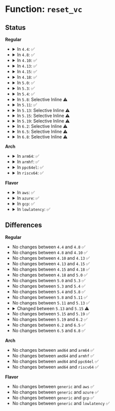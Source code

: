 # Function: <code>reset_vc</code>

## Status
<b>Regular</b>
<ul>
<li>
<details>
<summary>In <code>4.4</code>: ✅</summary>

```c
void reset_vc(struct vc_data *vc, int mode);
```

**Collision:** Unique Global

**Inline:** No

**Transformation:** False

**Instances:**

```
In drivers/tty/vt/vt_ioctl.c (ffffffff814ee930)
Location: drivers/tty/vt/vt_ioctl.c:1049
Inline: False
Direct callers:
  - drivers/tty/vt/vt_ioctl.c:complete_change_console
  - drivers/tty/vt/vt_ioctl.c:vc_SAK
  - drivers/tty/vt/vt_ioctl.c:change_console
  - drivers/tty/vt/vt.c:vc_init
```
**Symbols:**

```
ffffffff814ee930-ffffffff814ee9b3: reset_vc (STB_GLOBAL)
```
</details>
</li>
<li>
<details>
<summary>In <code>4.8</code>: ✅</summary>

```c
void reset_vc(struct vc_data *vc, int mode);
```

**Collision:** Unique Global

**Inline:** No

**Transformation:** False

**Instances:**

```
In drivers/tty/vt/vt_ioctl.c (ffffffff8153f580)
Location: drivers/tty/vt/vt_ioctl.c:1043
Inline: False
Direct callers:
  - drivers/tty/vt/vt_ioctl.c:change_console
  - drivers/tty/vt/vt_ioctl.c:complete_change_console
  - drivers/tty/vt/vt_ioctl.c:vc_SAK
  - drivers/tty/vt/vt.c:vc_init
```
**Symbols:**

```
ffffffff8153f580-ffffffff8153f603: reset_vc (STB_GLOBAL)
```
</details>
</li>
<li>
<details>
<summary>In <code>4.10</code>: ✅</summary>

```c
void reset_vc(struct vc_data *vc, int mode);
```

**Collision:** Unique Global

**Inline:** No

**Transformation:** False

**Instances:**

```
In drivers/tty/vt/vt_ioctl.c (ffffffff8156bbc0)
Location: drivers/tty/vt/vt_ioctl.c:1043
Inline: False
Direct callers:
  - drivers/tty/vt/vt_ioctl.c:change_console
  - drivers/tty/vt/vt_ioctl.c:complete_change_console
  - drivers/tty/vt/vt_ioctl.c:vc_SAK
  - drivers/tty/vt/vt.c:vc_init
```
**Symbols:**

```
ffffffff8156bbc0-ffffffff8156bc43: reset_vc (STB_GLOBAL)
```
</details>
</li>
<li>
<details>
<summary>In <code>4.13</code>: ✅</summary>

```c
void reset_vc(struct vc_data *vc, int mode);
```

**Collision:** Unique Global

**Inline:** No

**Transformation:** False

**Instances:**

```
In drivers/tty/vt/vt_ioctl.c (ffffffff815802a0)
Location: drivers/tty/vt/vt_ioctl.c:1039
Inline: False
Direct callers:
  - drivers/tty/vt/vt_ioctl.c:change_console
  - drivers/tty/vt/vt_ioctl.c:complete_change_console
  - drivers/tty/vt/vt_ioctl.c:vc_SAK
  - drivers/tty/vt/vt.c:vc_init
```
**Symbols:**

```
ffffffff815802a0-ffffffff81580305: reset_vc (STB_GLOBAL)
```
</details>
</li>
<li>
<details>
<summary>In <code>4.15</code>: ✅</summary>

```c
void reset_vc(struct vc_data *vc, int mode);
```

**Collision:** Unique Global

**Inline:** No

**Transformation:** False

**Instances:**

```
In drivers/tty/vt/vt_ioctl.c (ffffffff815e4e20)
Location: drivers/tty/vt/vt_ioctl.c:1026
Inline: False
Direct callers:
  - drivers/tty/vt/vt_ioctl.c:change_console
  - drivers/tty/vt/vt_ioctl.c:complete_change_console
  - drivers/tty/vt/vt_ioctl.c:vc_SAK
  - drivers/tty/vt/vt.c:vc_init
```
**Symbols:**

```
ffffffff815e4e20-ffffffff815e4e85: reset_vc (STB_GLOBAL)
```
</details>
</li>
<li>
<details>
<summary>In <code>4.18</code>: ✅</summary>

```c
void reset_vc(struct vc_data *vc, int mode);
```

**Collision:** Unique Global

**Inline:** No

**Transformation:** False

**Instances:**

```
In drivers/tty/vt/vt_ioctl.c (ffffffff8161e0f0)
Location: drivers/tty/vt/vt_ioctl.c:1030
Inline: False
Direct callers:
  - drivers/tty/vt/vt_ioctl.c:change_console
  - drivers/tty/vt/vt_ioctl.c:complete_change_console
  - drivers/tty/vt/vt_ioctl.c:vc_SAK
  - drivers/tty/vt/vt.c:vc_init
```
**Symbols:**

```
ffffffff8161e0f0-ffffffff8161e158: reset_vc (STB_GLOBAL)
```
</details>
</li>
<li>
<details>
<summary>In <code>5.0</code>: ✅</summary>

```c
void reset_vc(struct vc_data *vc, int mode);
```

**Collision:** Unique Global

**Inline:** No

**Transformation:** False

**Instances:**

```
In drivers/tty/vt/vt_ioctl.c (ffffffff8163b350)
Location: drivers/tty/vt/vt_ioctl.c:1030
Inline: False
Direct callers:
  - drivers/tty/vt/vt_ioctl.c:change_console
  - drivers/tty/vt/vt_ioctl.c:complete_change_console
  - drivers/tty/vt/vt_ioctl.c:vc_SAK
  - drivers/tty/vt/vt.c:vc_init
```
**Symbols:**

```
ffffffff8163b350-ffffffff8163b3b8: reset_vc (STB_GLOBAL)
```
</details>
</li>
<li>
<details>
<summary>In <code>5.3</code>: ✅</summary>

```c
void reset_vc(struct vc_data *vc, int mode);
```

**Collision:** Unique Global

**Inline:** No

**Transformation:** False

**Instances:**

```
In drivers/tty/vt/vt_ioctl.c (ffffffff8166f690)
Location: drivers/tty/vt/vt_ioctl.c:1030
Inline: False
Direct callers:
  - drivers/tty/vt/vt_ioctl.c:change_console
  - drivers/tty/vt/vt_ioctl.c:complete_change_console
  - drivers/tty/vt/vt_ioctl.c:vc_SAK
  - drivers/tty/vt/vt.c:vc_init
```
**Symbols:**

```
ffffffff8166f690-ffffffff8166f700: reset_vc (STB_GLOBAL)
```
</details>
</li>
<li>
<details>
<summary>In <code>5.4</code>: ✅</summary>

```c
void reset_vc(struct vc_data *vc, int mode);
```

**Collision:** Unique Global

**Inline:** No

**Transformation:** False

**Instances:**

```
In drivers/tty/vt/vt_ioctl.c (ffffffff81691c90)
Location: drivers/tty/vt/vt_ioctl.c:1045
Inline: False
Direct callers:
  - drivers/tty/vt/vt_ioctl.c:change_console
  - drivers/tty/vt/vt_ioctl.c:complete_change_console
  - drivers/tty/vt/vt_ioctl.c:vc_SAK
  - drivers/tty/vt/vt.c:vc_init
```
**Symbols:**

```
ffffffff81691c90-ffffffff81691d00: reset_vc (STB_GLOBAL)
```
</details>
</li>
<li>
<details>
<summary>In <code>5.8</code>: Selective Inline ⚠️</summary>

```c
void reset_vc(struct vc_data *vc, int mode);
```

**Collision:** Unique Global

**Inline:** Selective

**Transformation:** False

**Instances:**

```
In drivers/tty/vt/vt_ioctl.c (ffffffff81745f3d)
Location: drivers/tty/vt/vt_ioctl.c:1055
Inline: True
Inline callers:
  - drivers/tty/vt/vt_ioctl.c:change_console
  - drivers/tty/vt/vt_ioctl.c:complete_change_console
  - drivers/tty/vt/vt_ioctl.c:vc_SAK
Direct callers:
  - drivers/tty/vt/vt.c:vc_init
```
**Symbols:**

```
ffffffff81745a80-ffffffff81745af4: reset_vc (STB_GLOBAL)
```
</details>
</li>
<li>
<details>
<summary>In <code>5.11</code>: ✅</summary>

```c
void reset_vc(struct vc_data *vc, int mode);
```

**Collision:** Unique Global

**Inline:** No

**Transformation:** False

**Instances:**

```
In drivers/tty/vt/vt_ioctl.c (ffffffff81760e20)
Location: drivers/tty/vt/vt_ioctl.c:1021
Inline: False
Direct callers:
  - drivers/tty/vt/vt_ioctl.c:change_console
  - drivers/tty/vt/vt_ioctl.c:complete_change_console
  - drivers/tty/vt/vt_ioctl.c:vc_SAK
  - drivers/tty/vt/vt.c:vc_init
```
**Symbols:**

```
ffffffff81760e20-ffffffff81760e94: reset_vc (STB_GLOBAL)
```
</details>
</li>
<li>
<details>
<summary>In <code>5.13</code>: Selective Inline ⚠️</summary>

```c
void reset_vc(struct vc_data *vc, int mode);
```

**Collision:** Unique Global

**Inline:** Selective

**Transformation:** False

**Instances:**

```
In drivers/tty/vt/vt_ioctl.c (ffffffff817455dd)
Location: drivers/tty/vt/vt_ioctl.c:960
Inline: True
Inline callers:
  - drivers/tty/vt/vt_ioctl.c:change_console
  - drivers/tty/vt/vt_ioctl.c:complete_change_console
  - drivers/tty/vt/vt_ioctl.c:vc_SAK
Direct callers:
  - drivers/tty/vt/vt.c:vc_init
```
**Symbols:**

```
ffffffff81745250-ffffffff817452b0: reset_vc (STB_GLOBAL)
```
</details>
</li>
<li>
<details>
<summary>In <code>5.15</code>: Selective Inline ⚠️</summary>

```c
void reset_vc(struct vc_data *vc);
```

**Collision:** Unique Global

**Inline:** Selective

**Transformation:** False

**Instances:**

```
In drivers/tty/vt/vt_ioctl.c (ffffffff817c6550)
Location: drivers/tty/vt/vt_ioctl.c:961
Inline: True
Inline callers:
  - drivers/tty/vt/vt_ioctl.c:change_console
  - drivers/tty/vt/vt_ioctl.c:complete_change_console
  - drivers/tty/vt/vt_ioctl.c:vc_SAK
Direct callers:
  - drivers/tty/vt/vt.c:vc_init
```
**Symbols:**

```
ffffffff817c61a0-ffffffff817c6200: reset_vc (STB_GLOBAL)
```
</details>
</li>
<li>
<details>
<summary>In <code>5.19</code>: Selective Inline ⚠️</summary>

```c
void reset_vc(struct vc_data *vc);
```

**Collision:** Unique Global

**Inline:** Selective

**Transformation:** False

**Instances:**

```
In drivers/tty/vt/vt_ioctl.c (ffffffff81903472)
Location: drivers/tty/vt/vt_ioctl.c:963
Inline: True
Inline callers:
  - drivers/tty/vt/vt_ioctl.c:change_console
  - drivers/tty/vt/vt_ioctl.c:complete_change_console
  - drivers/tty/vt/vt_ioctl.c:vc_SAK
Direct callers:
  - drivers/tty/vt/vt.c:vc_init
```
**Symbols:**

```
ffffffff81903070-ffffffff819030d0: reset_vc (STB_GLOBAL)
```
</details>
</li>
<li>
<details>
<summary>In <code>6.2</code>: Selective Inline ⚠️</summary>

```c
void reset_vc(struct vc_data *vc);
```

**Collision:** Unique Global

**Inline:** Selective

**Transformation:** False

**Instances:**

```
In drivers/tty/vt/vt_ioctl.c (ffffffff81a5d492)
Location: drivers/tty/vt/vt_ioctl.c:963
Inline: True
Inline callers:
  - drivers/tty/vt/vt_ioctl.c:change_console
  - drivers/tty/vt/vt_ioctl.c:complete_change_console
  - drivers/tty/vt/vt_ioctl.c:vc_SAK
Direct callers:
  - drivers/tty/vt/vt.c:vc_init
```
**Symbols:**

```
ffffffff81a5d050-ffffffff81a5d0b0: reset_vc (STB_GLOBAL)
```
</details>
</li>
<li>
<details>
<summary>In <code>6.5</code>: Selective Inline ⚠️</summary>

```c
void reset_vc(struct vc_data *vc);
```

**Collision:** Unique Global

**Inline:** Selective

**Transformation:** False

**Instances:**

```
In drivers/tty/vt/vt_ioctl.c (ffffffff81aa7af2)
Location: drivers/tty/vt/vt_ioctl.c:963
Inline: True
Inline callers:
  - drivers/tty/vt/vt_ioctl.c:change_console
  - drivers/tty/vt/vt_ioctl.c:complete_change_console
  - drivers/tty/vt/vt_ioctl.c:vc_SAK
Direct callers:
  - drivers/tty/vt/vt.c:vc_init
```
**Symbols:**

```
ffffffff81aa76a0-ffffffff81aa7700: reset_vc (STB_GLOBAL)
```
</details>
</li>
<li>
<details>
<summary>In <code>6.8</code>: Selective Inline ⚠️</summary>

```c
void reset_vc(struct vc_data *vc);
```

**Collision:** Unique Global

**Inline:** Selective

**Transformation:** False

**Instances:**

```
In drivers/tty/vt/vt_ioctl.c (ffffffff81afa582)
Location: drivers/tty/vt/vt_ioctl.c:963
Inline: True
Inline callers:
  - drivers/tty/vt/vt_ioctl.c:change_console
  - drivers/tty/vt/vt_ioctl.c:complete_change_console
  - drivers/tty/vt/vt_ioctl.c:vc_SAK
Direct callers:
  - drivers/tty/vt/vt.c:vc_init
```
**Symbols:**

```
ffffffff81afa130-ffffffff81afa190: reset_vc (STB_GLOBAL)
```
</details>
</li>
</ul>
<b>Arch</b>
<ul>
<li>
<details>
<summary>In <code>arm64</code>: ✅</summary>

```c
void reset_vc(struct vc_data *vc, int mode);
```

**Collision:** Unique Global

**Inline:** No

**Transformation:** False

**Instances:**

```
In drivers/tty/vt/vt_ioctl.c (ffff800010865b50)
Location: drivers/tty/vt/vt_ioctl.c:1045
Inline: False
Direct callers:
  - drivers/tty/vt/vt_ioctl.c:change_console
  - drivers/tty/vt/vt_ioctl.c:complete_change_console
  - drivers/tty/vt/vt_ioctl.c:vc_SAK
  - drivers/tty/vt/vt.c:vc_init
```
**Symbols:**

```
ffff800010865b50-ffff800010865bc4: reset_vc (STB_GLOBAL)
```
</details>
</li>
<li>
<details>
<summary>In <code>armhf</code>: ✅</summary>

```c
void reset_vc(struct vc_data *vc, int mode);
```

**Collision:** Unique Global

**Inline:** No

**Transformation:** False

**Instances:**

```
In drivers/tty/vt/vt_ioctl.c (c096ad3c)
Location: drivers/tty/vt/vt_ioctl.c:1045
Inline: False
Direct callers:
  - drivers/tty/vt/vt_ioctl.c:change_console
  - drivers/tty/vt/vt_ioctl.c:complete_change_console
  - drivers/tty/vt/vt_ioctl.c:vc_SAK
  - drivers/tty/vt/vt.c:vc_init
```
**Symbols:**

```
c096ad3c-c096adb0: reset_vc (STB_GLOBAL)
```
</details>
</li>
<li>
<details>
<summary>In <code>ppc64el</code>: ✅</summary>

```c
void reset_vc(struct vc_data *vc, int mode);
```

**Collision:** Unique Global

**Inline:** No

**Transformation:** False

**Instances:**

```
In drivers/tty/vt/vt_ioctl.c (c000000000904960)
Location: drivers/tty/vt/vt_ioctl.c:1045
Inline: False
Direct callers:
  - drivers/tty/vt/vt_ioctl.c:change_console
  - drivers/tty/vt/vt_ioctl.c:complete_change_console
  - drivers/tty/vt/vt_ioctl.c:vc_SAK
  - drivers/tty/vt/vt.c:vc_init
```
**Symbols:**

```
c000000000904960-c000000000904a04: reset_vc (STB_GLOBAL)
```
</details>
</li>
<li>
<details>
<summary>In <code>riscv64</code>: ✅</summary>

```c
void reset_vc(struct vc_data *vc, int mode);
```

**Collision:** Unique Global

**Inline:** No

**Transformation:** False

**Instances:**

```
In drivers/tty/vt/vt_ioctl.c (ffffffe00053b8f2)
Location: drivers/tty/vt/vt_ioctl.c:1045
Inline: False
Direct callers:
  - drivers/tty/vt/vt_ioctl.c:change_console
  - drivers/tty/vt/vt_ioctl.c:complete_change_console
  - drivers/tty/vt/vt_ioctl.c:vc_SAK
  - drivers/tty/vt/vt.c:vc_init
```
**Symbols:**

```
ffffffe00053b8f2-ffffffe00053b96e: reset_vc (STB_GLOBAL)
```
</details>
</li>
</ul>
<b>Flavor</b>
<ul>
<li>
<details>
<summary>In <code>aws</code>: ✅</summary>

```c
void reset_vc(struct vc_data *vc, int mode);
```

**Collision:** Unique Global

**Inline:** No

**Transformation:** False

**Instances:**

```
In drivers/tty/vt/vt_ioctl.c (ffffffff81657710)
Location: drivers/tty/vt/vt_ioctl.c:1045
Inline: False
Direct callers:
  - drivers/tty/vt/vt_ioctl.c:change_console
  - drivers/tty/vt/vt_ioctl.c:complete_change_console
  - drivers/tty/vt/vt_ioctl.c:vc_SAK
  - drivers/tty/vt/vt.c:vc_init
```
**Symbols:**

```
ffffffff81657710-ffffffff81657780: reset_vc (STB_GLOBAL)
```
</details>
</li>
<li>
<details>
<summary>In <code>azure</code>: ✅</summary>

```c
void reset_vc(struct vc_data *vc, int mode);
```

**Collision:** Unique Global

**Inline:** No

**Transformation:** False

**Instances:**

```
In drivers/tty/vt/vt_ioctl.c (ffffffff81637aa0)
Location: drivers/tty/vt/vt_ioctl.c:1045
Inline: False
Direct callers:
  - drivers/tty/vt/vt_ioctl.c:change_console
  - drivers/tty/vt/vt_ioctl.c:complete_change_console
  - drivers/tty/vt/vt_ioctl.c:vc_SAK
  - drivers/tty/vt/vt.c:vc_init
```
**Symbols:**

```
ffffffff81637aa0-ffffffff81637b10: reset_vc (STB_GLOBAL)
```
</details>
</li>
<li>
<details>
<summary>In <code>gcp</code>: ✅</summary>

```c
void reset_vc(struct vc_data *vc, int mode);
```

**Collision:** Unique Global

**Inline:** No

**Transformation:** False

**Instances:**

```
In drivers/tty/vt/vt_ioctl.c (ffffffff81685ad0)
Location: drivers/tty/vt/vt_ioctl.c:1045
Inline: False
Direct callers:
  - drivers/tty/vt/vt_ioctl.c:change_console
  - drivers/tty/vt/vt_ioctl.c:complete_change_console
  - drivers/tty/vt/vt_ioctl.c:vc_SAK
  - drivers/tty/vt/vt.c:vc_init
```
**Symbols:**

```
ffffffff81685ad0-ffffffff81685b40: reset_vc (STB_GLOBAL)
```
</details>
</li>
<li>
<details>
<summary>In <code>lowlatency</code>: ✅</summary>

```c
void reset_vc(struct vc_data *vc, int mode);
```

**Collision:** Unique Global

**Inline:** No

**Transformation:** False

**Instances:**

```
In drivers/tty/vt/vt_ioctl.c (ffffffff816a00d0)
Location: drivers/tty/vt/vt_ioctl.c:1045
Inline: False
Direct callers:
  - drivers/tty/vt/vt_ioctl.c:change_console
  - drivers/tty/vt/vt_ioctl.c:complete_change_console
  - drivers/tty/vt/vt_ioctl.c:vc_SAK
  - drivers/tty/vt/vt.c:vc_init
```
**Symbols:**

```
ffffffff816a00d0-ffffffff816a0140: reset_vc (STB_GLOBAL)
```
</details>
</li>
</ul>

## Differences
<b>Regular</b>
<ul>
<li>
No changes between <code>4.4</code> and <code>4.8</code> ✅
</li>
<li>
No changes between <code>4.8</code> and <code>4.10</code> ✅
</li>
<li>
No changes between <code>4.10</code> and <code>4.13</code> ✅
</li>
<li>
No changes between <code>4.13</code> and <code>4.15</code> ✅
</li>
<li>
No changes between <code>4.15</code> and <code>4.18</code> ✅
</li>
<li>
No changes between <code>4.18</code> and <code>5.0</code> ✅
</li>
<li>
No changes between <code>5.0</code> and <code>5.3</code> ✅
</li>
<li>
No changes between <code>5.3</code> and <code>5.4</code> ✅
</li>
<li>
No changes between <code>5.4</code> and <code>5.8</code> ✅
</li>
<li>
No changes between <code>5.8</code> and <code>5.11</code> ✅
</li>
<li>
No changes between <code>5.11</code> and <code>5.13</code> ✅
</li>
<li>
<details>
<summary>Changed between <code>5.13</code> and <code>5.15</code> ⚠️</summary>
<ul>
<li>
<b>Param removed. </b>
<code>int mode</code>
</li>
</ul>
</details>
</li>
<li>
No changes between <code>5.15</code> and <code>5.19</code> ✅
</li>
<li>
No changes between <code>5.19</code> and <code>6.2</code> ✅
</li>
<li>
No changes between <code>6.2</code> and <code>6.5</code> ✅
</li>
<li>
No changes between <code>6.5</code> and <code>6.8</code> ✅
</li>
</ul>
<b>Arch</b>
<ul>
<li>
No changes between <code>amd64</code> and <code>arm64</code> ✅
</li>
<li>
No changes between <code>amd64</code> and <code>armhf</code> ✅
</li>
<li>
No changes between <code>amd64</code> and <code>ppc64el</code> ✅
</li>
<li>
No changes between <code>amd64</code> and <code>riscv64</code> ✅
</li>
</ul>
<b>Flavor</b>
<ul>
<li>
No changes between <code>generic</code> and <code>aws</code> ✅
</li>
<li>
No changes between <code>generic</code> and <code>azure</code> ✅
</li>
<li>
No changes between <code>generic</code> and <code>gcp</code> ✅
</li>
<li>
No changes between <code>generic</code> and <code>lowlatency</code> ✅
</li>
</ul>
